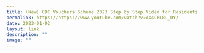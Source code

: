 ```yaml
---
title: (New) CDC Vouchers Scheme 2023 Step by Step Video for Residents (Malay)
permalink: https://https://www.youtube.com/watch?v=oX4CPL8L_OY/
date: 2023-01-02
layout: link
description: ""
image: ""
---
```

